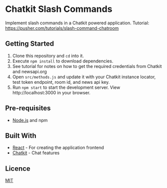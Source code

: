 # Chatkit Slash Commands

Implement slash commands in a Chatkit powered application. Tutorial: https://pusher.com/tutorials/slash-command-chatroom

## Getting Started

1. Clone this repository and `cd` into it.
2. Execute `npm install` to download dependencies.
3. See tutorial for notes on how to get the required credentials from Chatkit and newsapi.org
4. Open `src/methods.js` and update it with your Chatkit instance locator, test token endpoint, room id, and news api key.
5. Run `npm start` to start the development server. View http://localhost:3000 in your browser.

## Pre-requisites

- [Node.js](https://nodejs.org/en) and npm

## Built With

- [React](https://reactjs.org) - For creating the application frontend
- [Chatkit](https://pusher.com/chatkit) - Chat features

## Licence

[MIT](https://opensource.org/licenses/MIT)

